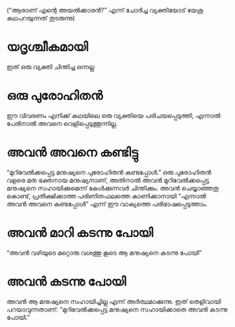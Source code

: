 (“ആരാണ് എന്റെ അയൽക്കാരൻ?” എന്ന് ചോദിച്ച വ്യക്തിയോട് യേശു കഥപറയുന്നത് തുടരുന്നു)
# യദൃശ്ചീകമായി
ഇത് ഒരു വ്യക്തി ചിന്തിച്ച ഒന്നല്ല
# ഒരു പുരോഹിതൻ
ഈ വിവരണം എനിക്ക് കഥയിലെ ഒരു വ്യക്തിയെ പരിചയപ്പെടുത്തി, എന്നാൽ പേരിനാൽ അവനെ വെളിപ്പെടുത്തുന്നില്ല.
# അവൻ അവനെ കണ്ടിട്ടു
“മുറിവേൽക്കപ്പെട്ട മനുഷ്യനെ പുരോഹിതൻ കണ്ടപ്പോൾ.” ഒരു പുരോഹിതൻ വളരെ മത ഭക്തനായ മനുഷ്യനാണ്, അതിനാൽ അവൻ മുറിവേൽക്കപ്പെട്ട മനുഷ്യനെ സഹായിക്കുമെന്ന് കേൾക്കുന്നവർ ചിന്തിക്കും. അവൻ ചെയ്യാഞ്ഞതു കൊണ്ട്, പ്രതീക്ഷിക്കാത്ത പരിണിതഫലത്തെ കാണിക്കാനായി “എന്നാൽ അവൻ അവനെ കണ്ടപ്പോൾ” എന്ന് ഈ വാക്യത്തെ പരിഭാഷപ്പെടുത്താം.
# അവൻ മാറി കടന്നു പോയി
“അവൻ വഴിയുടെ മറ്റൊരു വശത്തു കൂടെ ആ മനുഷ്യനെ കടന്നു പോയി”
# അവൻ കടന്നു പോയി
അവൻ ആ മനുഷ്യനെ സഹായിച്ചില്ല എന്ന് അർത്ഥമാക്കുന്നു. ഇത് തെളിവായി പറയാവുന്നതാണ്: “മുറിവേൽക്കപ്പെട്ട മനുഷ്യനെ സഹായിക്കാതെ അവൻ കടന്നു പോയി.”
